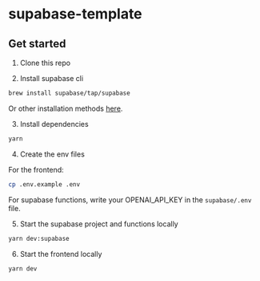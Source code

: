 # supabase-template

## Get started

1. Clone this repo

2. Install supabase cli

```bash
brew install supabase/tap/supabase
```

Or other installation methods [here](https://supabase.com/docs/guides/cli).

3. Install dependencies

```bash
yarn
```

4. Create the env files

For the frontend:

```bash
cp .env.example .env
```

For supabase functions, write your OPENAI_API_KEY in the `supabase/.env` file.

5. Start the supabase project and functions locally

```bash
yarn dev:supabase
```

6. Start the frontend locally

```bash
yarn dev
```
